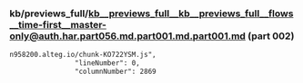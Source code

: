 ### kb/previews_full/kb__previews_full__kb__previews_full__flows__time-first__master-only@auth.har.part056.md.part001.md.part001.md (part 002)

```md
n958200.alteg.io/chunk-KO722YSM.js",
                "lineNumber": 0,
                "columnNumber": 2869
             
```

```
